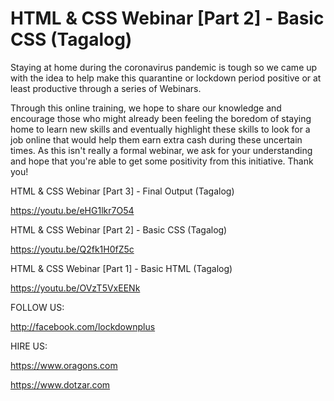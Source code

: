 # HTML & CSS Webinar [Part 2] - Basic CSS (Tagalog)
Staying at home during the coronavirus pandemic is tough so we came up with the idea to help make this quarantine or lockdown period positive or at least productive through a series of Webinars. 

Through this online training, we hope to share our knowledge and encourage those who might already been feeling the boredom of staying home to learn new skills and eventually highlight these skills to look for a job online that would help them earn extra cash during these uncertain times. As this isn't really a formal webinar, we ask for your understanding and hope that you're able to get some positivity from this initiative. Thank you! 

HTML & CSS Webinar [Part 3] - Final Output (Tagalog)

https://youtu.be/eHG1lkr7O54

HTML & CSS Webinar [Part 2] - Basic CSS (Tagalog)

https://youtu.be/Q2fk1H0fZ5c

HTML & CSS Webinar [Part 1] - Basic HTML (Tagalog)

https://youtu.be/OVzT5VxEENk


FOLLOW US:

http://facebook.com/lockdownplus


HIRE US:

https://www.oragons.com

https://www.dotzar.com
